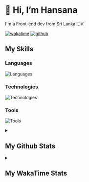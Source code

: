 
<h1>👋 Hi, I’m Hansana</h1>
<p>I'm a Front-end dev from Sri Lanka 🇱🇰</p>

[![wakatime](https://wakatime.com/badge/user/cf3817f9-1dca-4dc8-876a-c4ae6f6942cc.svg)](https://wakatime.com/@cf3817f9-1dca-4dc8-876a-c4ae6f6942cc)
[![github](https://img.shields.io/github/followers/DevHanza?logo=github&style=plastic)](https://github.com/DevHanza?tab=followers)

## My Skills

### Languages
![Languages](https://go-skill-icons.vercel.app/api/icons?i=js,ts,py,php,mysql,c,html,css&perline=6)

### Technologies
![Technologies](https://go-skill-icons.vercel.app/api/icons?i=react,angular,nodejs,expressjs,mongodb,scss,bootstrap,tailwindcss,gsap,materialui,shadcn&perline=6)

### Tools
![Tools](https://go-skill-icons.vercel.app/api/icons?i=vscode,terminal,git,figma,wordpress,webstudio,framer,webflow,ps&perline=6)

<details>
    <summary><h2>My Github Stats</h2></summary>
    <figure>
        <img src="https://github-readme-stats.vercel.app/api?username=DevHanza&hide_border=true&theme=transparent" />
        <img src="https://github-readme-stats.vercel.app/api/top-langs/?username=DevHanza&langs_count=8&layout=compact&hide_border=true&theme=transparent" />
    </figure> -->
</details>

<details>
    <summary><h2>My WakaTime Stats</h2></summary>
    <figure>
        <!--START_SECTION:waka-->

```txt
From: 14 October 2024 - To: 06 July 2025

JavaScript    130 hrs 48 mins ########-----------------   32.58 %
CSS           88 hrs 57 mins  ######-------------------   22.16 %
HTML          86 hrs 22 mins  #####--------------------   21.51 %
TypeScript    76 hrs 3 mins   #####--------------------   18.94 %
Python        4 hrs 38 mins   -------------------------   01.16 %
```

<!--END_SECTION:waka-->
    </figure>
</details>
